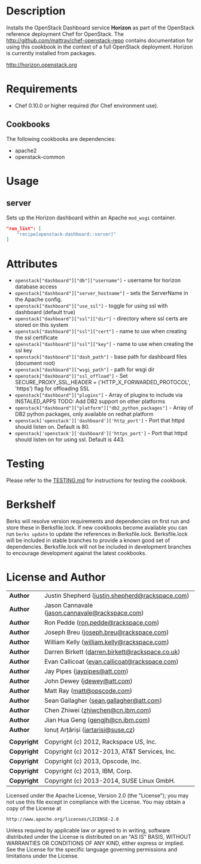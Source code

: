Description
===========

Installs the OpenStack Dashboard service **Horizon** as part of the OpenStack reference deployment Chef for OpenStack. The http://github.com/mattray/chef-openstack-repo contains documentation for using this cookbook in the context of a full OpenStack deployment. Horizon is currently installed from packages.

http://horizon.openstack.org

Requirements
============

* Chef 0.10.0 or higher required (for Chef environment use).

Cookbooks
---------

The following cookbooks are dependencies:

* apache2
* openstack-common

Usage
=====

server
------

Sets up the Horizon dashboard within an Apache `mod_wsgi` container.

```json
"run_list": [
    "recipe[openstack-dashboard::server]"
]
```

Attributes
==========

* `openstack["dashboard"]["db"]["username"]` - username for horizon database access
* `openstack["dashboard"]["server_hostname"]` - sets the ServerName in the Apache config.
* `openstack["dashboard"]["use_ssl"]` - toggle for using ssl with dashboard (default true)
* `openstack["dashboard"]["ssl"]["dir"]` - directory where ssl certs are stored on this system
* `openstack["dashboard"]["ssl"]["cert"]` - name to use when creating the ssl certificate
* `openstack["dashboard"]["ssl"]["key"]` - name to use when creating the ssl key
* `openstack["dashboard"]["dash_path"]` - base path for dashboard files (document root)
* `openstack["dashboard"]["wsgi_path"]` - path for wsgi dir
* `openstack["dashboard"]["ssl_offload"]` - Set SECURE_PROXY_SSL_HEADER = ('HTTP_X_FORWARDED_PROTOCOL', 'https') flag for offloading SSL
* `openstack["dashboard"]["plugins"]` - Array of plugins to include via INSTALED\_APPS
TODO: Add DB2 support on other platforms
* `openstack["dashboard"]["platform"]["db2_python_packages"]` - Array of DB2 python packages, only available on redhat platform
* `openstack['openstack']['dashboard']['http_port']` - Port that httpd should listen on. Default is 80.
* `openstack['openstack']['dashboard']['https_port']` - Port that httpd should listen on for using ssl. Default is 443.

Testing
=====

Please refer to the [TESTING.md](TESTING.md) for instructions for testing the cookbook.

Berkshelf
=====

Berks will resolve version requirements and dependencies on first run and
store these in Berksfile.lock. If new cookbooks become available you can run
`berks update` to update the references in Berksfile.lock. Berksfile.lock will
be included in stable branches to provide a known good set of dependencies.
Berksfile.lock will not be included in development branches to encourage
development against the latest cookbooks.

License and Author
==================

|                      |                                                    |
|:---------------------|:---------------------------------------------------|
| **Author**           |  Justin Shepherd (<justin.shepherd@rackspace.com>) |
| **Author**           |  Jason Cannavale (<jason.cannavale@rackspace.com>) |
| **Author**           |  Ron Pedde (<ron.pedde@rackspace.com>)             |
| **Author**           |  Joseph Breu (<joseph.breu@rackspace.com>)         |
| **Author**           |  William Kelly (<william.kelly@rackspace.com>)     |
| **Author**           |  Darren Birkett (<darren.birkett@rackspace.co.uk>) |
| **Author**           |  Evan Callicoat (<evan.callicoat@rackspace.com>)   |
| **Author**           |  Jay Pipes (<jaypipes@att.com>)                    |
| **Author**           |  John Dewey (<jdewey@att.com>)                     |
| **Author**           |  Matt Ray (<matt@opscode.com>)                     |
| **Author**           |  Sean Gallagher (<sean.gallagher@att.com>)         |
| **Author**           |  Chen Zhiwei (<zhiwchen@cn.ibm.com>)               |
| **Author**           |  Jian Hua Geng (<gengjh@cn.ibm.com>)               |
| **Author**           |  Ionuț Arțăriși (<iartarisi@suse.cz>)              |
|                      |                                                    |
| **Copyright**        |  Copyright (c) 2012, Rackspace US, Inc.            |
| **Copyright**        |  Copyright (c) 2012-2013, AT&T Services, Inc.      |
| **Copyright**        |  Copyright (c) 2013, Opscode, Inc.                 |
| **Copyright**        |  Copyright (c) 2013, IBM, Corp.                    |
| **Copyright**        |  Copyright (c) 2013-2014, SUSE Linux GmbH.         |

Licensed under the Apache License, Version 2.0 (the "License");
you may not use this file except in compliance with the License.
You may obtain a copy of the License at

    http://www.apache.org/licenses/LICENSE-2.0

Unless required by applicable law or agreed to in writing, software
distributed under the License is distributed on an "AS IS" BASIS,
WITHOUT WARRANTIES OR CONDITIONS OF ANY KIND, either express or implied.
See the License for the specific language governing permissions and
limitations under the License.
